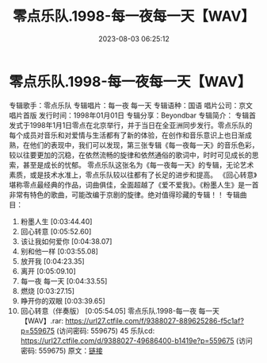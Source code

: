 ﻿---
title: 零点乐队.1998-每一夜每一天【WAV】
date: 2023-08-03 06:25:12
categories: WAV车载音乐、镜像
tags: 华语中文
---
# 零点乐队.1998-每一夜每一天【WAV】

专辑歌手：零点乐队
专辑唱片：每一夜 每一天
专辑语种：国语
唱片公司：京文唱片首版
发行时间：1998年01月01日
专辑分享：Beyondbar
专辑简介：
专辑首发式于1998年1月1日零点在北京举行，并于当日在全亚洲同步发行。零点乐队的每个成员对音乐和对爱情与生活都有了新的体验，在创作和音乐意识上也日渐成熟，在他们的表现中，我们可以发现，第三张专辑《每一夜每一天》的音乐色彩，较以往要更加的沉稳，在依然流畅的旋律和依然通俗的歌词中，时时可见成长的思索，甚至是成长的忧郁。
零点乐队这张名为《每一夜每一天》的专辑，无论艺术素质，或是技术水准上，零点乐队较以往都有了长足的进步和提高。
《回心转意》堪称零点最经典的作品，词曲俱佳，全面超越了《爱不爱我》。《粉墨人生》是一首非常有特色的歌曲，可能改编于京剧的旋律。绝对值得珍藏的专辑！！
专辑曲目：
01. 粉墨人生 [0:03:44.40]
02. 回心转意 [0:05:52.60]
03. 该让我如何爱你 [0:04:38.07]
04. 别和他一样 [0:03:55.08]
05. 放开我 [0:04:23.35]
06. 离开 [0:05:09.10]
07. 每一夜 每一天 [0:04:33.55]
08. 燃烧 [0:03:27.15]
09. 睁开你的双眼 [0:03:39.65]
10. 回心转意（伴奏版） [0:05:54.05]
零点乐队.1998-每一夜 每一天【WAV】.rar: https://url27.ctfile.com/f/9388027-889625286-f5c1af?p=559675
(访问密码: 559675)
45 乐队cd: https://url27.ctfile.com/d/9388027-49686400-b1419e?p=559675
(访问密码: 559675)
原文：[链接](https://blog.sina.com.cn/s/blog_1647c7e76010312xy.html)